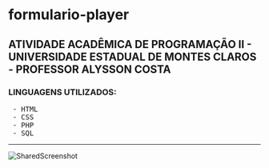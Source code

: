 # formulario-player

<h2> ATIVIDADE ACADÊMICA DE PROGRAMAÇÃO II  - UNIVERSIDADE ESTADUAL DE MONTES CLAROS - PROFESSOR ALYSSON COSTA </h2>


<h3>LINGUAGENS UTILIZADOS:</h3>

<pre>
 - HTML
 - CSS
 - PHP
 - SQL
</pre>

<hr>

![SharedScreenshot](https://user-images.githubusercontent.com/73448357/175566314-f634214f-f09b-43c6-a7f6-2abba6aa7e94.jpg)
